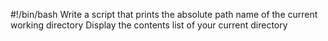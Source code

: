 #!/bin/bash
Write a script that prints the absolute path name of the current working directory
Display the contents list of your current directory

